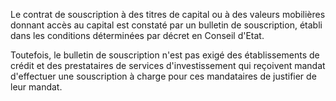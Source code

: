 Le contrat de souscription à des titres de capital ou à des valeurs mobilières donnant accès au capital est constaté par un bulletin de souscription, établi dans les conditions déterminées par décret en Conseil d'Etat.

Toutefois, le bulletin de souscription n'est pas exigé des établissements de crédit et des prestataires de services d'investissement qui reçoivent mandat d'effectuer une souscription à charge pour ces mandataires de justifier de leur mandat.
